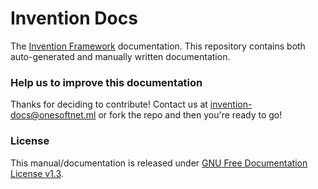 # Invention Docs
The [Invention Framework](github.com/onesoft-sudo/invention-framework/) documentation.
This repository contains both auto-generated and manually written documentation.

### Help us to improve this documentation
Thanks for deciding to contribute! Contact us at invention-docs@onesoftnet.ml or fork the repo and then you're ready to go!

### License
This manual/documentation is released under [GNU Free Documentation License v1.3](https://www.gnu.org/licenses/fdl-1.3.en.html).
